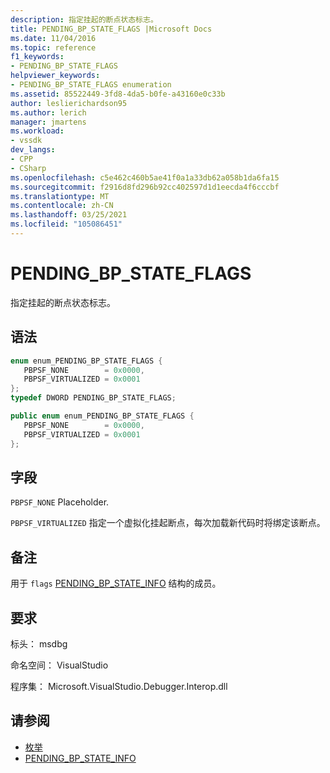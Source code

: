 ```yaml
---
description: 指定挂起的断点状态标志。
title: PENDING_BP_STATE_FLAGS |Microsoft Docs
ms.date: 11/04/2016
ms.topic: reference
f1_keywords:
- PENDING_BP_STATE_FLAGS
helpviewer_keywords:
- PENDING_BP_STATE_FLAGS enumeration
ms.assetid: 85522449-3fd8-4da5-b0fe-a43160e0c33b
author: leslierichardson95
ms.author: lerich
manager: jmartens
ms.workload:
- vssdk
dev_langs:
- CPP
- CSharp
ms.openlocfilehash: c5e462c460b5ae41f0a1a33db62a058b1da6fa15
ms.sourcegitcommit: f2916d8fd296b92cc402597d1d1eecda4f6cccbf
ms.translationtype: MT
ms.contentlocale: zh-CN
ms.lasthandoff: 03/25/2021
ms.locfileid: "105086451"
---
```

# <a name="pending_bp_state_flags"></a>PENDING_BP_STATE_FLAGS
指定挂起的断点状态标志。

## <a name="syntax"></a>语法

```cpp
enum enum_PENDING_BP_STATE_FLAGS { 
   PBPSF_NONE        = 0x0000,
   PBPSF_VIRTUALIZED = 0x0001
};
typedef DWORD PENDING_BP_STATE_FLAGS;
```

```csharp
public enum enum_PENDING_BP_STATE_FLAGS { 
   PBPSF_NONE        = 0x0000,
   PBPSF_VIRTUALIZED = 0x0001
};
```

## <a name="fields"></a>字段
 `PBPSF_NONE` Placeholder.

 `PBPSF_VIRTUALIZED` 指定一个虚拟化挂起断点，每次加载新代码时将绑定该断点。

## <a name="remarks"></a>备注
 用于 `flags` [PENDING_BP_STATE_INFO](../../../extensibility/debugger/reference/pending-bp-state-info.md) 结构的成员。

## <a name="requirements"></a>要求
 标头： msdbg

 命名空间： VisualStudio

 程序集： Microsoft.VisualStudio.Debugger.Interop.dll

## <a name="see-also"></a>请参阅
- [枚举](../../../extensibility/debugger/reference/enumerations-visual-studio-debugging.md)
- [PENDING_BP_STATE_INFO](../../../extensibility/debugger/reference/pending-bp-state-info.md)
